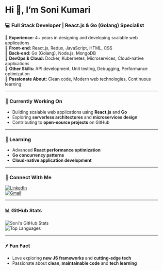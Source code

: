 # Hi 👋, I’m Soni Kumari

### 💻 Full Stack Developer | React.js & Go (Golang) Specialist

🔹 **Experience:** 4+ years in designing and developing scalable web applications  
🔹 **Front-end:** React.js, Redux, JavaScript, HTML, CSS  
🔹 **Back-end:** Go (Golang), Node.js, MongoDB  
🔹 **DevOps & Cloud:** Docker, Kubernetes, Microservices, Cloud-native applications  
🔹 **Other Skills:** API development, Unit testing, Debugging, Performance optimization  
🔹 **Passionate About:** Clean code, Modern web technologies, Continuous learning  

---

### 🔭 Currently Working On
- Building scalable web applications using **React.js** and **Go**  
- Exploring **serverless architectures** and **microservices design**  
- Contributing to **open-source projects** on GitHub  

---

### 🌱 Learning
- Advanced **React performance optimization**  
- **Go concurrency patterns**  
- **Cloud-native application development**  

---

### 🔗 Connect With Me
[![LinkedIn](https://img.shields.io/badge/LinkedIn-0077B5?style=for-the-badge&logo=linkedin&logoColor=white)](https://www.linkedin.com/in/soni-kumari-91656017b)  
[![Gmail](https://img.shields.io/badge/Email-D14836?style=for-the-badge&logo=gmail&logoColor=white)](mailto:sonikumasharma@gmail.com)  

---

### 📊 GitHub Stats
![Soni's GitHub Stats](https://github-readme-stats.vercel.app/api?username=sonikumasharma&show_icons=true&theme=radical)  
![Top Languages](https://github-readme-stats.vercel.app/api/top-langs/?username=sonikumasharma&layout=compact&theme=radical)

---

### ⚡ Fun Fact
- Love exploring **new JS frameworks** and **cutting-edge tech**  
- Passionate about **clean, maintainable code** and **tech learning**
